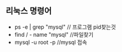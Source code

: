 ## 리눅스 명령어
* ps -e | grep "mysql" // 프로그램 pid찾는것
* find / - name "mysql" //파일찾기
* mysql -u root -p //mysql 접속
